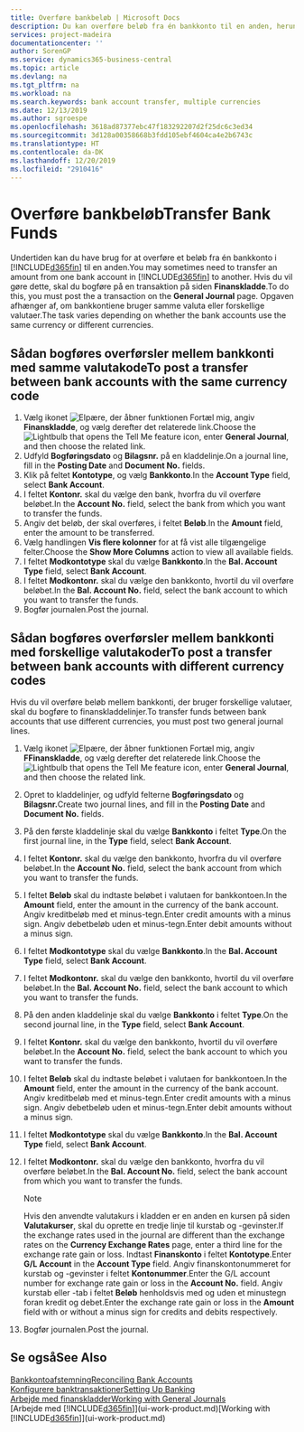 ```yaml
---
title: Overføre bankbeløb | Microsoft Docs
description: Du kan overføre beløb fra én bankkonto til en anden, herunder forskellige valutaer, ved at bogføre transaktionen i finanskladden.
services: project-madeira
documentationcenter: ''
author: SorenGP
ms.service: dynamics365-business-central
ms.topic: article
ms.devlang: na
ms.tgt_pltfrm: na
ms.workload: na
ms.search.keywords: bank account transfer, multiple currencies
ms.date: 12/13/2019
ms.author: sgroespe
ms.openlocfilehash: 3618ad87377ebc47f183292207d2f25dc6c3ed34
ms.sourcegitcommit: 3d128a00358668b3fdd105ebf4604ca4e2b6743c
ms.translationtype: HT
ms.contentlocale: da-DK
ms.lasthandoff: 12/20/2019
ms.locfileid: "2910416"
---
```

# <a name="transfer-bank-funds"></a><span data-ttu-id="2becd-103">Overføre bankbeløb</span><span class="sxs-lookup"><span data-stu-id="2becd-103">Transfer Bank Funds</span></span>
<span data-ttu-id="2becd-104">Undertiden kan du have brug for at overføre et beløb fra én bankkonto i [!INCLUDE[d365fin](includes/d365fin_md.md)] til en anden.</span><span class="sxs-lookup"><span data-stu-id="2becd-104">You may sometimes need to transfer an amount from one bank account in [!INCLUDE[d365fin](includes/d365fin_md.md)] to another.</span></span> <span data-ttu-id="2becd-105">Hvis du vil gøre dette, skal du bogføre på en transaktion på siden **Finanskladde**.</span><span class="sxs-lookup"><span data-stu-id="2becd-105">To do this, you must post the a transaction on the **General Journal** page.</span></span> <span data-ttu-id="2becd-106">Opgaven afhænger af, om bankkontiene bruger samme valuta eller forskellige valutaer.</span><span class="sxs-lookup"><span data-stu-id="2becd-106">The task varies depending on whether the bank accounts use the same currency or different currencies.</span></span>

## <a name="to-post-a-transfer-between-bank-accounts-with-the-same-currency-code"></a><span data-ttu-id="2becd-107">Sådan bogføres overførsler mellem bankkonti med samme valutakode</span><span class="sxs-lookup"><span data-stu-id="2becd-107">To post a transfer between bank accounts with the same currency code</span></span>
1. <span data-ttu-id="2becd-108">Vælg ikonet ![Elpære, der åbner funktionen Fortæl mig](media/ui-search/search_small.png "Fortæl mig, hvad du vil foretage dig"), angiv **Finanskladde**, og vælg derefter det relaterede link.</span><span class="sxs-lookup"><span data-stu-id="2becd-108">Choose the ![Lightbulb that opens the Tell Me feature](media/ui-search/search_small.png "Tell me what you want to do") icon, enter **General Journal**, and then choose the related link.</span></span>
2. <span data-ttu-id="2becd-109">Udfyld **Bogføringsdato** og **Bilagsnr.** på en kladdelinje.</span><span class="sxs-lookup"><span data-stu-id="2becd-109">On a journal line, fill in the **Posting Date** and **Document No.** fields.</span></span>
3. <span data-ttu-id="2becd-110">Klik på feltet **Kontotype**, og vælg **Bankkonto**.</span><span class="sxs-lookup"><span data-stu-id="2becd-110">In the **Account Type** field, select **Bank Account**.</span></span>
4. <span data-ttu-id="2becd-111">I feltet **Kontonr.** skal du vælge den bank, hvorfra du vil overføre beløbet.</span><span class="sxs-lookup"><span data-stu-id="2becd-111">In the **Account No.** field, select the bank from which you want to transfer the funds.</span></span>
5. <span data-ttu-id="2becd-112">Angiv det beløb, der skal overføres, i feltet **Beløb**.</span><span class="sxs-lookup"><span data-stu-id="2becd-112">In the **Amount** field, enter the amount to be transferred.</span></span>
6. <span data-ttu-id="2becd-113">Vælg handlingen **Vis flere kolonner** for at få vist alle tilgængelige felter.</span><span class="sxs-lookup"><span data-stu-id="2becd-113">Choose the **Show More Columns** action to view all available fields.</span></span>
7. <span data-ttu-id="2becd-114">I feltet **Modkontotype** skal du vælge **Bankkonto**.</span><span class="sxs-lookup"><span data-stu-id="2becd-114">In the **Bal. Account Type** field, select **Bank Account**.</span></span>
8. <span data-ttu-id="2becd-115">I feltet **Modkontonr.** skal du vælge den bankkonto, hvortil du vil overføre beløbet.</span><span class="sxs-lookup"><span data-stu-id="2becd-115">In the **Bal. Account No.** field, select the bank account to which you want to transfer the funds.</span></span>
9. <span data-ttu-id="2becd-116">Bogfør journalen.</span><span class="sxs-lookup"><span data-stu-id="2becd-116">Post the journal.</span></span>

## <a name="to-post-a-transfer-between-bank-accounts-with-different-currency-codes"></a><span data-ttu-id="2becd-117">Sådan bogføres overførsler mellem bankkonti med forskellige valutakoder</span><span class="sxs-lookup"><span data-stu-id="2becd-117">To post a transfer between bank accounts with different currency codes</span></span>
<span data-ttu-id="2becd-118">Hvis du vil overføre beløb mellem bankkonti, der bruger forskellige valutaer, skal du bogføre to finanskladdelinjer.</span><span class="sxs-lookup"><span data-stu-id="2becd-118">To transfer funds between bank accounts that use different currencies, you must post two general journal lines.</span></span>

1. <span data-ttu-id="2becd-119">Vælg ikonet ![Elpære, der åbner funktionen Fortæl mig](media/ui-search/search_small.png "Fortæl mig, hvad du vil foretage dig"), angiv **FFinanskladde**, og vælg derefter det relaterede link.</span><span class="sxs-lookup"><span data-stu-id="2becd-119">Choose the ![Lightbulb that opens the Tell Me feature](media/ui-search/search_small.png "Tell me what you want to do") icon, enter **General Journal**, and then choose the related link.</span></span>
2. <span data-ttu-id="2becd-120">Opret to kladdelinjer, og udfyld felterne **Bogføringsdato** og **Bilagsnr.**</span><span class="sxs-lookup"><span data-stu-id="2becd-120">Create two journal lines, and fill in the **Posting Date** and **Document No.** fields.</span></span>
3. <span data-ttu-id="2becd-121">På den første kladdelinje skal du vælge **Bankkonto** i feltet **Type**.</span><span class="sxs-lookup"><span data-stu-id="2becd-121">On the first journal line, in the **Type** field, select **Bank Account**.</span></span>
4. <span data-ttu-id="2becd-122">I feltet **Kontonr.** skal du vælge den bankkonto, hvorfra du vil overføre beløbet.</span><span class="sxs-lookup"><span data-stu-id="2becd-122">In the **Account No.** field, select the bank account from which you want to transfer the funds.</span></span>
5. <span data-ttu-id="2becd-123">I feltet **Beløb** skal du indtaste beløbet i valutaen for bankkontoen.</span><span class="sxs-lookup"><span data-stu-id="2becd-123">In the **Amount** field, enter the amount in the currency of the bank account.</span></span> <span data-ttu-id="2becd-124">Angiv kreditbeløb med et minus-tegn.</span><span class="sxs-lookup"><span data-stu-id="2becd-124">Enter credit amounts with a minus sign.</span></span> <span data-ttu-id="2becd-125">Angiv debetbeløb uden et minus-tegn.</span><span class="sxs-lookup"><span data-stu-id="2becd-125">Enter debit amounts without a minus sign.</span></span>
6. <span data-ttu-id="2becd-126">I feltet **Modkontotype** skal du vælge **Bankkonto**.</span><span class="sxs-lookup"><span data-stu-id="2becd-126">In the **Bal. Account Type** field, select **Bank Account**.</span></span>
7. <span data-ttu-id="2becd-127">I feltet **Modkontonr.** skal du vælge den bankkonto, hvortil du vil overføre beløbet.</span><span class="sxs-lookup"><span data-stu-id="2becd-127">In the **Bal. Account No.** field, select the bank account to which you want to transfer the funds.</span></span>
8. <span data-ttu-id="2becd-128">På den anden kladdelinje skal du vælge **Bankkonto** i feltet **Type**.</span><span class="sxs-lookup"><span data-stu-id="2becd-128">On the second journal line, in the **Type** field, select **Bank Account**.</span></span>
9. <span data-ttu-id="2becd-129">I feltet **Kontonr.** skal du vælge den bankkonto, hvortil du vil overføre beløbet.</span><span class="sxs-lookup"><span data-stu-id="2becd-129">In the **Account No.** field, select the bank account to which you want to transfer the funds.</span></span>
10. <span data-ttu-id="2becd-130">I feltet **Beløb** skal du indtaste beløbet i valutaen for bankkontoen.</span><span class="sxs-lookup"><span data-stu-id="2becd-130">In the **Amount** field, enter the amount in the currency of the bank account.</span></span> <span data-ttu-id="2becd-131">Angiv kreditbeløb med et minus-tegn.</span><span class="sxs-lookup"><span data-stu-id="2becd-131">Enter credit amounts with a minus sign.</span></span> <span data-ttu-id="2becd-132">Angiv debetbeløb uden et minus-tegn.</span><span class="sxs-lookup"><span data-stu-id="2becd-132">Enter debit amounts without a minus sign.</span></span>
11. <span data-ttu-id="2becd-133">I feltet **Modkontotype** skal du vælge **Bankkonto**.</span><span class="sxs-lookup"><span data-stu-id="2becd-133">In the **Bal. Account Type** field, select **Bank Account**.</span></span>  
12. <span data-ttu-id="2becd-134">I feltet **Modkontonr.** skal du vælge den bankkonto, hvorfra du vil overføre beløbet.</span><span class="sxs-lookup"><span data-stu-id="2becd-134">In the **Bal. Account No.** field, select the bank account from which you want to transfer the funds.</span></span>

    > [!NOTE]  
    > <span data-ttu-id="2becd-135">Hvis den anvendte valutakurs i kladden er en anden en kursen på siden **Valutakurser**, skal du oprette en tredje linje til kurstab og -gevinster.</span><span class="sxs-lookup"><span data-stu-id="2becd-135">If the exchange rates used in the journal are different than the exchange rates on the **Currency Exchange Rates** page, enter a third line for the exchange rate gain or loss.</span></span> <span data-ttu-id="2becd-136">Indtast **Finanskonto** i feltet **Kontotype**.</span><span class="sxs-lookup"><span data-stu-id="2becd-136">Enter **G/L Account** in the **Account Type** field.</span></span> <span data-ttu-id="2becd-137">Angiv finanskontonummeret for kurstab og -gevinster i feltet **Kontonummer**.</span><span class="sxs-lookup"><span data-stu-id="2becd-137">Enter the G/L account number for exchange rate gain or loss in the **Account No.** field.</span></span> <span data-ttu-id="2becd-138">Angiv kurstab eller -tab i feltet **Beløb** henholdsvis med og uden et minustegn foran kredit og debet.</span><span class="sxs-lookup"><span data-stu-id="2becd-138">Enter the exchange rate gain or loss in the **Amount** field with or without a minus sign for credits and debits respectively.</span></span>
13. <span data-ttu-id="2becd-139">Bogfør journalen.</span><span class="sxs-lookup"><span data-stu-id="2becd-139">Post the journal.</span></span>

## <a name="see-also"></a><span data-ttu-id="2becd-140">Se også</span><span class="sxs-lookup"><span data-stu-id="2becd-140">See Also</span></span>
[<span data-ttu-id="2becd-141">Bankkontoafstemning</span><span class="sxs-lookup"><span data-stu-id="2becd-141">Reconciling Bank Accounts</span></span>](bank-manage-bank-accounts.md)  
[<span data-ttu-id="2becd-142">Konfigurere banktransaktioner</span><span class="sxs-lookup"><span data-stu-id="2becd-142">Setting Up Banking</span></span>](bank-setup-banking.md)  
[<span data-ttu-id="2becd-143">Arbejde med finanskladder</span><span class="sxs-lookup"><span data-stu-id="2becd-143">Working with General Journals</span></span>](ui-work-general-journals.md)  
<span data-ttu-id="2becd-144">[Arbejde med [!INCLUDE[d365fin](includes/d365fin_md.md)]](ui-work-product.md)</span><span class="sxs-lookup"><span data-stu-id="2becd-144">[Working with [!INCLUDE[d365fin](includes/d365fin_md.md)]](ui-work-product.md)</span></span>
